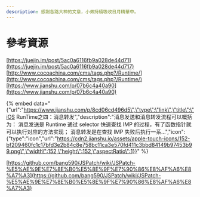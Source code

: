 ```yaml
---
description: 感謝各路大神的文章，小弟持續吸收日月精華中。
---
```


# 參考資源

[https://juejin.im/post/5ac0a6116fb9a028de44d71](https://juejin.im/post/5ac0a6116fb9a028de44d717)  
[http://www.cocoachina.com/cms/tags.php?/Runtime/](http://www.cocoachina.com/cms/tags.php?/Runtime/)  
[https://www.jianshu.com/p/07b6c4a40a90](https://www.jianshu.com/p/07b6c4a40a90)

{% embed data="{\"url\":\"https://www.jianshu.com/p/8cd06cd496d5\",\"type\":\"link\",\"title\":\"iOS RunTime之四：消息转发\",\"description\":\"消息发送和消息转发流程可以概括为： 消息发送是 Runtime 通过 selector 快速查找 IMP 的过程，有了函数指针就可以执行对应的方法实现； 消息转发是在查找 IMP 失败后执行一系...\",\"icon\":{\"type\":\"icon\",\"url\":\"https://cdn2.jianshu.io/assets/apple-touch-icons/152-bf209460fc1c17bfd3e2b84c8e758bc11ca3e570fd411c3bbd84149b97453b99.png\",\"width\":152,\"height\":152,\"aspectRatio\":1}}" %}

[https://github.com/bang590/JSPatch/wiki/JSPatch-%E5%AE%9E%E7%8E%B0%E5%8E%9F%E7%90%86%E8%AF%A6%E8%A7%A3](https://github.com/bang590/JSPatch/wiki/JSPatch-%E5%AE%9E%E7%8E%B0%E5%8E%9F%E7%90%86%E8%AF%A6%E8%A7%A3)

